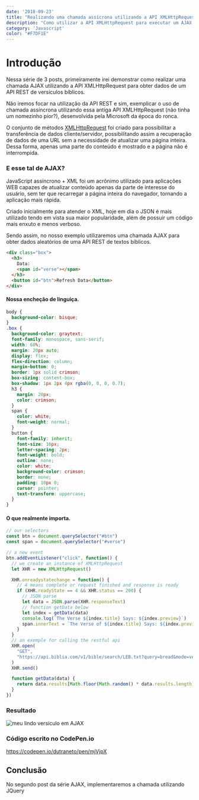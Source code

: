 ```yaml
---
date: '2018-09-23'
title: "Realizando uma chamada assícrona utilizando a API XMLHttpRequest"
description: "Como utilizar a API XMLHttpRequest para executar um AJAX e obter dados de uma API REST"
category: 'Javascript'
color: "#F7DF1E"
---
```


# Introdução

Nessa série de 3 posts, primeiramente irei demonstrar como realizar uma chamada AJAX utilizando a API XMLHttpRequest para obter dados de um API REST de versículos bíblicos.

Não iremos focar na utilização da API REST e sim, exemplicar o uso de chamada assíncrona utilizando essa antiga API XMLHttpRequest (não tinha um nomezinho pior?), desenvolvida pela Microsoft da época do ronca.

O conjunto de métodos [XMLHttpRequest](https://developer.mozilla.org/pt-BR/docs/Web/API/XMLHTTPRequest) foi criado para possibilitar a transferência de dados cliente/servidor, possibilitando assim a recuperação de dados de uma URL sem a necessidade de atualizar uma página inteira. Dessa forma, apenas uma parte do conteúdo é mostrado e a página não é interrompida.

### E esse tal de AJAX?

JavaScript assíncrono + XML foi um acrônimo utilizado para aplicações WEB capazes de atualizar conteúdo apenas da parte de interesse do usuário, sem ter que recarregar a página inteira do navegador, tornando a aplicação mais rápida.

Criado inicialmente para atender o XML, hoje em dia o JSON é mais utilizado tendo em vista sua maior popularidade, além de possuir um código mais enxuto e menos verboso.

Sendo assim, no nosso exemplo utilizaremos uma chamada AJAX para obter dados aleatórios de uma API REST de textos bíblicos.

```html
<div class="box">
  <h3>
    Data:
    <span id="verse"></span>
  </h3>
  <button id="btn">Refresh Data</button>
</div>
```

#### Nossa encheção de linguiça.

```css
body {
  background-color: bisque;
}
.box {
  background-color: graytext;
  font-family: monospace, sans-serif;
  width: 60%;
  margin: 20px auto;
  display: flex;
  flex-direction: column;
  margin-bottom: 0;
  border: 1px solid crimson;
  box-sizing: content-box;
  box-shadow: 1px 2px 4px rgba(0, 0, 0, 0.7);
  h3 {
    margin: 20px;
    color: crimson;
  }
  span {
    color: white;
    font-weight: normal;
  }
  button {
    font-family: inherit;
    font-size: 16px;
    letter-spacing: 2px;
    font-weight: bold;
    outline: none;
    color: white;
    background-color: crimson;
    border: none;
    padding: 10px 0;
    cursor: pointer;
    text-transform: uppercase;
  }
}
```

#### O que realmente importa.

```javascript
// our selectors
const btn = document.querySelector("#btn")
const span = document.querySelector("#verse")

// a new event
btn.addEventListener("click", function() {
  // we create an instance of XMLHttpRequest
  let XHR = new XMLHttpRequest()

  XHR.onreadystatechange = function() {
    // 4 means complete or request finished and response is ready
    if (XHR.readyState == 4 && XHR.status == 200) {
      // JSON parse
      let data = JSON.parse(XHR.responseText)
      // function getData below
      let index = getData(data)
      console.log(`The Verse ${index.title} Says: ${index.preview}`)
      span.innerText = `The Verse of ${index.title} Says: ${index.preview}`
    }
  }
  // an exemple for calling the restful api
  XHR.open(
    "GET",
    "https://api.biblia.com/v1/bible/search/LEB.txt?query=bread&mode=verse&start=0&limit=100&key=fd37d8f28e95d3be8cb4fbc37e15e18e"
  )
  XHR.send()

  function getData(data) {
    return data.results[Math.floor(Math.random() * data.results.length)]
  }
})
```

### Resultado

![meu lindo versiculo em AJAX](/assets/images/verse-ajax.png)

### Código escrito no CodePen.io

https://codepen.io/dutraneto/pen/mjVjpX

## Conclusão

No segundo post da série AJAX, implementaremos a chamada utilizando JQuery
